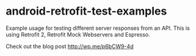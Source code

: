 # android-retrofit-test-examples
Example usage for testing different server responses from an API. This is using Retrofit 2, Retrofit Mock Webservers and Espresso.

Check out the blog post http://wp.me/p6bCW9-4d
